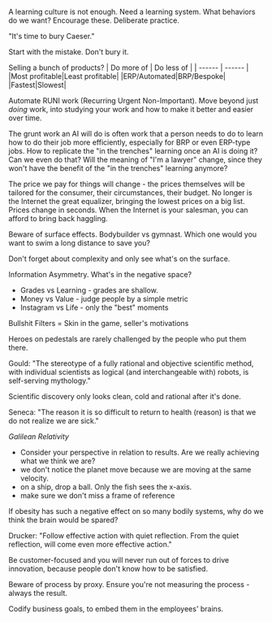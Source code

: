 A learning culture is not enough. Need a learning system. What behaviors do we want? Encourage these. Deliberate practice.

"It's time to bury Caeser."

Start with the mistake. Don't bury it.

Selling a bunch of products?
| Do more of | Do less of |
| ------ | ------ |
|Most profitable|Least profitable|
|ERP/Automated|BRP/Bespoke|
|Fastest|Slowest|

Automate RUNI work (Recurring Urgent Non-Important). Move beyond just _doing_ work, into studying your work and how to make it better and easier over time.

The grunt work an AI will do is often work that a person needs to do to learn how to do their job more efficiently, especially for BRP or even ERP-type jobs. How to replicate the "in the trenches" learning once an AI is doing it? Can we even do that? Will the meaning of "I'm a lawyer" change, since they won't have the benefit of the "in the trenches" learning anymore?

The price we pay for things will change - the prices themselves will be tailored for the consumer, their circumstances, their budget. No longer is the Internet the great equalizer, bringing the lowest prices on a big list. Prices change in seconds.  When the Internet is your salesman, you can afford to bring back haggling.

Beware of surface effects. Bodybuilder vs gymnast. Which one would you want to swim a long distance to save you?

Don't forget about complexity and only see what's on the surface.

Information Asymmetry. What's in the negative space?

- Grades vs Learning - grades are shallow.
- Money vs Value - judge people by a simple metric
- Instagram vs Life - only the "best" moments

Bullshit Filters = Skin in the game, seller's motivations

Heroes on pedestals are rarely challenged by the people who put them there.

Gould: "The stereotype of a fully rational and objective scientific method, with individual scientists as logical (and interchangeable with) robots, is self-serving mythology."

Scientific discovery only looks clean, cold and rational after it's done.

Seneca: "The reason it is so difficult to return to health (reason) is that we do not realize we are sick."

*Galilean Relativity*
- Consider your perspective in relation to results. Are we really achieving what we think we are?
- we don't notice the planet move because we are moving at the same velocity.
- on a ship, drop a ball. Only the fish sees the x-axis.
- make sure we don't miss a frame of reference

If obesity has such a negative effect on so many bodily systems, why do we think the brain would be spared?

Drucker: "Follow effective action with quiet reflection. From the quiet reflection, will come even more effective action."

Be customer-focused and you will never run out of forces to drive innovation, because people don't know how to be satisfied.

Beware of process by proxy. Ensure you're not measuring the process - always the result.

Codify business goals, to embed them in the employees' brains.






